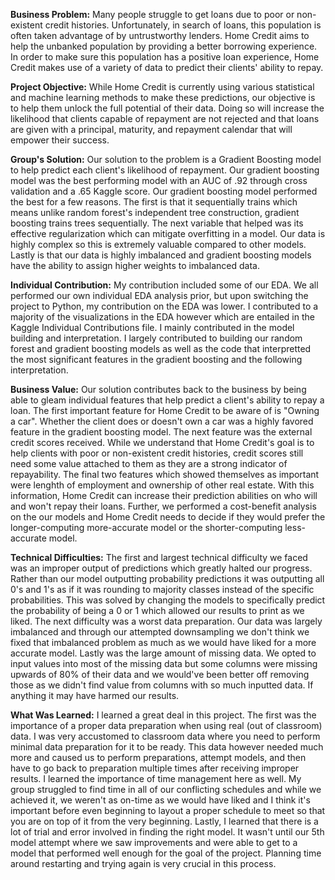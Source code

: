 **Business Problem:**
Many people struggle to get loans due to poor or non-existent credit histories. Unfortunately, in search of loans, this population is often taken advantage of by untrustworthy lenders. Home Credit aims to help the unbanked population by providing a better borrowing experience. In order to make sure this population has a positive loan experience, Home Credit makes use of a variety of data to predict their clients' ability to repay.

**Project Objective:**
While Home Credit is currently using various statistical and machine learning methods to make these predictions, our objective is to help them unlock the full potential of their data. Doing so will increase the likelihood that clients capable of repayment are not rejected and that loans are given with a principal, maturity, and repayment calendar that will empower their success.

**Group's Solution:**
Our solution to the problem is a Gradient Boosting model to help predict each client's likelihood of repayment. Our gradient boosting model was the best performing model with an AUC of .92 through cross validation and a .65 Kaggle score. Our gradient boosting model performed the best for a few reasons. The first is that it sequentially trains which means unlike random forest's independent tree construction, gradient boosting trains trees sequentially. The next variable that helped was its effective regularization which can mitigate overfitting in a model. Our data is highly complex so this is extremely valuable compared to other models. Lastly is that our data is highly imbalanced and gradient boosting models have the ability to assign higher weights to imbalanced data.

**Individual Contribution:**
My contribution included some of our EDA. We all performed our own individual EDA analysis prior, but upon switching the project to Python, my contribution on the EDA was lower. I contributed to a majority of the visualizations in the EDA however which are entailed in the Kaggle Individual Contributions file. I mainly contributed in the model building and interpretation. I largely contributed to building our random forest and gradient boosting models as well as the code that interpretted the most significant features in the gradient boosting and the following interpretation.

**Business Value:**
Our solution contributes back to the business by being able to gleam individual features that help predict a client's ability to repay a loan. The first important feature for Home Credit to be aware of is "Owning a car". Whether the client does or doesn't own a car was a highly favored feature in the gradient boosting model. The next feature was the external credit scores received. While we understand that Home Credit's goal is to help clients with poor or non-existent credit histories, credit scores still need some value attached to them as they are a strong indicator of repayability. The final two features which showed themselves as important were lenghth of employment and ownership of other real estate. With this information, Home Credit can increase their prediction abilities on who will and won't repay their loans. Further, we performed a cost-benefit analysis on the our models and Home Credit needs to decide if they would prefer the longer-computing more-accurate model or the shorter-computing less-accurate model.

**Technical Difficulties:**
The first and largest technical difficulty we faced was an improper output of predictions which greatly halted our progress. Rather than our model outputting probability predictions it was outputting all 0's and 1's as if it was rounding to majority classes instead of the specific probabilities. This was solved by changing the models to specifically predict the probability of being a 0 or 1 which allowed our results to print as we liked. The next difficulty was a worst data preparation. Our data was largely imbalanced and through our attempted downsampling we don't think we fixed that imbalanced problem  as much as we would have liked for a more accurate model. Lastly was the large amount of missing data. We opted to input values into most of the missing data but some columns were missing upwards of 80% of their data and we would've been better off removing those as we didn't find value from columns with so much inputted data. If anything it may have harmed our results.

**What Was Learned:**
I learned a great deal in this project. The first was the importance of a proper data preparation when using real (out of classroom) data. I was very accustomed to classroom data where you need to perform minimal data preparation for it to be ready. This data however needed much more and caused us to perform preparations, attempt models, and then have to go back to preparation multiple times after receiving improper results. I learned the importance of time management here as well. My group struggled to find time in all of our conflicting schedules and while we achieved it, we weren't as on-time as we would have liked and I think it's important before even beginning to layout a proper schedule to meet so that you are on top of it from the very beginning. Lastly, I learned that there is a lot of trial and error involved in finding the right model. It wasn't until our 5th model attempt where we saw improvements and were able to get to a model that performed well enough for the goal of the project. Planning time around restarting and trying again is very crucial in this process.
